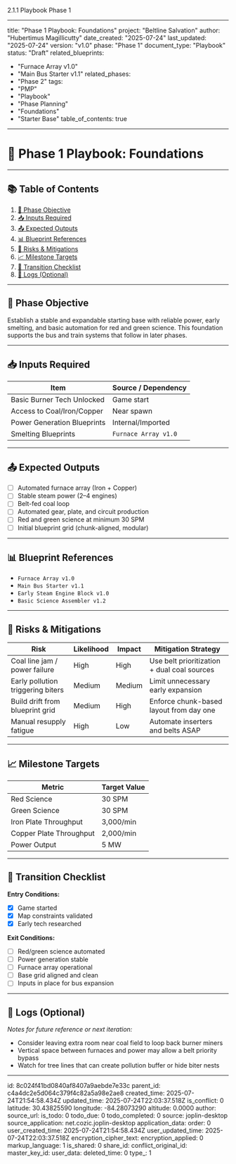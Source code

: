 2.1.1 Playbook Phase 1

---
title: "Phase 1 Playbook: Foundations"
project: "Beltline Salvation"
author: "Hubertimus Magillicutty"
date_created: "2025-07-24"
last_updated: "2025-07-24"
version: "v1.0"
phase: "Phase 1"
document_type: "Playbook"
status: "Draft"
related_blueprints:
  - "Furnace Array v1.0"
  - "Main Bus Starter v1.1"
related_phases:
  - "Phase 2"
tags:
  - "PMP"
  - "Playbook"
  - "Phase Planning"
  - "Foundations"
  - "Starter Base"
table_of_contents: true
---

# 🔧 Phase 1 Playbook: Foundations

---

## 📚 Table of Contents

1. [🎯 Phase Objective](#-phase-objective)  
2. [📥 Inputs Required](#-inputs-required)  
3. [📤 Expected Outputs](#-expected-outputs)  
4. [📊 Blueprint References](#-blueprint-references)  
5. [🧩 Risks & Mitigations](#-risks--mitigations)  
6. [📈 Milestone Targets](#-milestone-targets)  
7. [🔁 Transition Checklist](#-transition-checklist)  
8. [📝 Logs (Optional)](#-logs-optional)

---

## 🎯 Phase Objective

Establish a stable and expandable starting base with reliable power, early smelting, and basic automation for red and green science. This foundation supports the bus and train systems that follow in later phases.

---

## 📥 Inputs Required

| Item                        | Source / Dependency        |
|-----------------------------|----------------------------|
| Basic Burner Tech Unlocked  | Game start                 |
| Access to Coal/Iron/Copper  | Near spawn                 |
| Power Generation Blueprints | Internal/Imported          |
| Smelting Blueprints         | `Furnace Array v1.0`       |

---

## 📤 Expected Outputs

- [ ] Automated furnace array (Iron + Copper)  
- [ ] Stable steam power (2–4 engines)  
- [ ] Belt-fed coal loop  
- [ ] Automated gear, plate, and circuit production  
- [ ] Red and green science at minimum 30 SPM  
- [ ] Initial blueprint grid (chunk-aligned, modular)  

---

## 📊 Blueprint References

- `Furnace Array v1.0`  
- `Main Bus Starter v1.1`  
- `Early Steam Engine Block v1.0`  
- `Basic Science Assembler v1.2`  

---

## 🧩 Risks & Mitigations

| Risk                           | Likelihood | Impact | Mitigation Strategy                          |
|--------------------------------|------------|--------|----------------------------------------------|
| Coal line jam / power failure  | High       | High   | Use belt prioritization + dual coal sources  |
| Early pollution triggering biters | Medium  | Medium | Limit unnecessary early expansion            |
| Build drift from blueprint grid | Medium     | High   | Enforce chunk-based layout from day one      |
| Manual resupply fatigue        | High       | Low    | Automate inserters and belts ASAP            |

---

## 📈 Milestone Targets

| Metric                  | Target Value        |
|-------------------------|---------------------|
| Red Science             | 30 SPM              |
| Green Science           | 30 SPM              |
| Iron Plate Throughput   | 3,000/min           |
| Copper Plate Throughput | 2,000/min           |
| Power Output            | 5 MW                |

---

## 🔁 Transition Checklist

**Entry Conditions:**
- [x] Game started  
- [x] Map constraints validated  
- [x] Early tech researched  

**Exit Conditions:**
- [ ] Red/green science automated  
- [ ] Power generation stable  
- [ ] Furnace array operational  
- [ ] Base grid aligned and clean  
- [ ] Inputs in place for bus expansion  

---

## 📝 Logs (Optional)

_Notes for future reference or next iteration:_

- Consider leaving extra room near coal field to loop back burner miners  
- Vertical space between furnaces and power may allow a belt priority bypass  
- Watch for tree lines that can create pollution buffer or hide biter nests  

---


id: 8c024f41bd0840af8407a9aebde7e33c
parent_id: c4a4dc2e5d064c379f4c82a5a98e2ae8
created_time: 2025-07-24T21:54:58.434Z
updated_time: 2025-07-24T22:03:37.518Z
is_conflict: 0
latitude: 30.43825590
longitude: -84.28073290
altitude: 0.0000
author: 
source_url: 
is_todo: 0
todo_due: 0
todo_completed: 0
source: joplin-desktop
source_application: net.cozic.joplin-desktop
application_data: 
order: 0
user_created_time: 2025-07-24T21:54:58.434Z
user_updated_time: 2025-07-24T22:03:37.518Z
encryption_cipher_text: 
encryption_applied: 0
markup_language: 1
is_shared: 0
share_id: 
conflict_original_id: 
master_key_id: 
user_data: 
deleted_time: 0
type_: 1